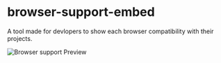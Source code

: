 # browser-support-embed

A tool made for devlopers to show each browser compatibility with their projects.

![Browser support Preview](https://thlb.github.io/img/browser-support-embed-showcase.png)
